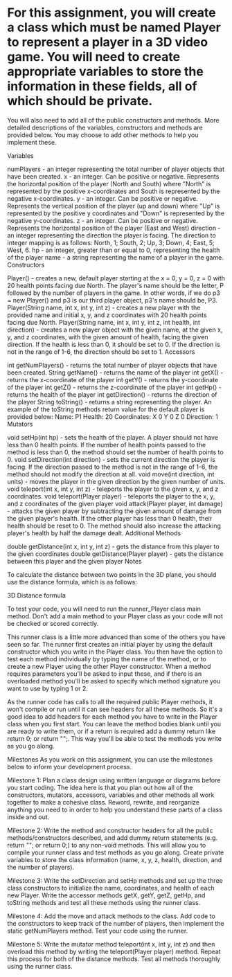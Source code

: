 # For this assignment, you will create a class which must be named Player to represent a player in a 3D video game. You will need to create appropriate variables to store the information in these fields, all of which should be private.

You will also need to add all of the public constructors and methods. More detailed descriptions of the variables, constructors and methods are provided below. You may choose to add other methods to help you implement these.

Variables

numPlayers - an integer representing the total number of player objects that have been created.
x - an integer. Can be positive or negative. Represents the horizontal position of the player (North and South) where "North" is represented by the positive x-coordinates and South is represented by the negative x-coordinates.
y - an integer. Can be positive or negative. Represents the vertical position of the player (up and down) where "Up" is represented by the positive y coordinates and "Down" is represented by the negative y-coordinates.
z - an integer. Can be positive or negative. Represents the horizontal position of the player (East and West)
direction - an integer representing the direction the player is facing. The direction to integer mapping is as follows: North, 1; South, 2; Up, 3; Down, 4; East, 5; West, 6.
hp - an integer, greater than or equal to 0, representing the health of the player
name - a string representing the name of a player in the game.
Constructors

Player() - creates a new, default player starting at the x = 0, y = 0, z = 0 with 20 health points facing due North. The player's name should be the letter, P followed by the number of players in the game. In other words, if we do p3 = new Player() and p3 is our third player object, p3's name should be, P3.
Player(String name, int x, int y, int z) - creates a new player with the provided name and initial x, y, and z coordinates with 20 health points facing due North.
Player(String name, int x, int y, int z, int health, int direction) - creates a new player object with the given name, at the given x, y, and z coordinates, with the given amount of health, facing the given direction. If the health is less than 0, it should be set to 0. If the direction is not in the range of 1-6, the direction should be set to 1. 
Accessors

int getNumPlayers() - returns the total number of player objects that have been created.
String getName() - returns the name of the player
int getX() - returns the x-coordinate of the player
int getY() - returns the y-coordinate of the player
int getZ() - returns the z-coordinate of the player
int getHp() - returns the health of the player
int getDirection() - returns the direction of the player
String toString() - returns a string representing the player. An example of the toString methods return value for the default player is provided below:
Name: P1
Health: 20
Coordinates: X 0 Y 0 Z 0
Direction: 1
Mutators

void setHp(int hp) - sets the health of the player. A player should not have less than 0 health points. If the number of health points passed to the method is less than 0, the method should set the number of health points to 0. 
void setDirection(int direction) - sets the current direction the player is facing. If the direction passed to the method is not in the range of 1-6, the method should not modify the direction at all.
void move(int direction, int units) - moves the player in the given direction by the given number of units.
void teleport(int x, int y, int z) - teleports the player to the given x, y, and z coordinates.
void teleport(Player player) - teleports the player to the x, y, and z coordinates of the given player
void attack(Player player, int damage) - attacks the given player by subtracting the given amount of damage from the given player's health. If the other player has less than 0 health, their health should be reset to 0. The method should also increase the attacking player's health by half the damage dealt.
Additional Methods

double getDistance(int x, int y, int z) - gets the distance from this player to the given coordinates
double getDistance(Player player) - gets the distance between this player and the given player
Notes

To calculate the distance between two points in the 3D plane, you should use the distance formula, which is as follows:

3D Distance formula

To test your code, you will need to run the runner_Player class main method. Don't add a main method to your Player class as your code will not be checked or scored correctly.

This runner class is a little more advanced than some of the others you have seen so far. The runner first creates an initial player by using the default constructor which you write in the Player class. You then have the option to test each method individually by typing the name of the method, or to create a new Player using the other Player constructor. When a method requires parameters you'll be asked to input these, and if there is an overloaded method you'll be asked to specify which method signature you want to use by typing 1 or 2.

As the runner code has calls to all the required public Player methods, it won't compile or run until it can see headers for all these methods. So it's a good idea to add headers for each method you have to write in the Player class when you first start. You can leave the method bodies blank until you are ready to write them, or if a return is required add a dummy return like return 0; or return "";. This way you'll be able to test the methods you write as you go along.

 

Milestones
As you work on this assignment, you can use the milestones below to inform your development process.

Milestone 1: Plan a class design using written language or diagrams before you start coding. The idea here is that you plan out how all of the constructors, mutators, accessors, variables and other methods all work together to make a cohesive class. Reword, rewrite, and reorganize anything you need to in order to help you understand these parts of a class inside and out.

Milestone 2: Write the method and constructor headers for all the public methods/constructors described, and add dummy return statements (e.g. return ""; or return 0;) to any non-void methods. This will allow you to compile your runner class and test methods as you go along. Create private variables to store the class information (name, x, y, z, health, direction, and the number of players).

Milestone 3: Write the setDirection and setHp methods and set up the three class constructors to initialize the name, coordinates, and health of each new Player. Write the accessor methods getX, getY, getZ, getHp, and toString methods and test all these methods using the runner class.

Milestone 4: Add the move and attack methods to the class. Add code to the constructors to keep track of the number of players, then implement the static getNumPlayers method. Test your code using the runner.

Milestone 5: Write the mutator method teleport(int x, int y, int z) and then overload this method by writing the teleport(Player player) method. Repeat this process for both of the distance methods. Test all methods thoroughly using the runner class.